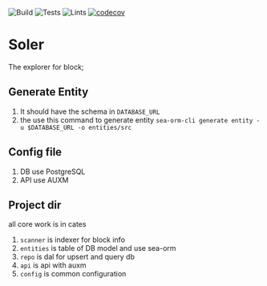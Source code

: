 ![Build](https://github.com/traitmeta/soler/workflows/Build/badge.svg)
![Tests](https://github.com/traitmeta/soler/workflows/Tests/badge.svg)
![Lints](https://github.com/traitmeta/soler/workflows/Lints/badge.svg)
[![codecov](https://codecov.io/gh/traitmeta/soler/branch/main/graph/badge.svg)](https://codecov.io/gh/traitmeta/soler)

# Soler

The explorer for block;

## Generate Entity

1. It should have the schema in `DATABASE_URL`
2. the use this command to generate entity `sea-orm-cli generate entity -u $DATABASE_URL -o entities/src`

## Config file

1. DB use PostgreSQL
2. API use AUXM

## Project dir

all core work is in cates

1. `scanner` is indexer for block info
2. `entities` is table of DB model and use sea-orm
3. `repo` is dal for upsert and query db
4. `api` is api with auxm
5. `config` is common configuration
